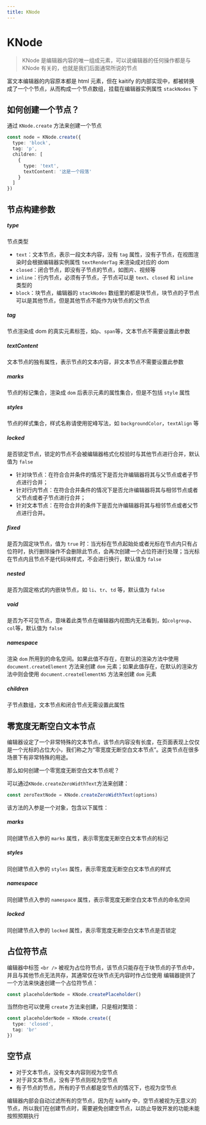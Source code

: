 ```yaml
---
title: KNode
---
```


# KNode

> KNode 是编辑器内容的唯一组成元素，可以说编辑器的任何操作都是与 KNode 有关的，也就是我们后面通常所说的节点

富文本编辑器的内容原本都是 html 元素，但在 kaitify 的内部实现中，都被转换成了一个个节点，从而构成一个节点数组，挂载在编辑器实例属性 `stackNodes` 下

## 如何创建一个节点？

通过 `KNode.create` 方法来创建一个节点

```ts
const node = KNode.create({
  type: 'block',
  tag: 'p',
  children: [
    {
      type: 'text',
      textContent: '这是一个段落'
    }
  ]
})
```

## 节点构建参数

##### type <Badge type="danger" text='"text" | "closed" | "inline" | "block"' />

节点类型

- `text`：文本节点，表示一段文本内容，没有 `tag` 属性，没有子节点，在视图渲染时会根据编辑器实例属性 `textRenderTag` 来渲染成对应的 dom
- `closed`：闭合节点，即没有子节点的节点，如图片、视频等
- `inline`：行内节点，必须有子节点，子节点可以是 `text`、`closed` 和 `inline` 类型的
- `block`：块节点，编辑器的 `stackNodes` 数组里的都是块节点，块节点的子节点可以是其他节点，但是其他节点不能作为块节点的父节点

##### tag <Badge type="danger" text='string' />

节点渲染成 dom 的真实元素标签，如`p`、`span`等，文本节点不需要设置此参数

##### textContent <Badge type="danger" text='string' />

文本节点的独有属性，表示节点的文本内容，非文本节点不需要设置此参数

##### marks <Badge type="danger" text='KNodeMarksType' />

节点的标记集合，渲染成 `dom` 后表示元素的属性集合，但是不包括 `style` 属性

##### styles <Badge type="danger" text='KNodeStylesType' />

节点的样式集合，样式名称请使用驼峰写法，如 `backgroundColor`，`textAlign` 等

##### locked <Badge type="danger" text='boolean' />

是否锁定节点，锁定的节点不会被编辑器格式化校验时与其他节点进行合并，默认值为 `false`

- 针对块节点：在符合合并条件的情况下是否允许编辑器将其与父节点或者子节点进行合并；
- 针对行内节点：在符合合并条件的情况下是否允许编辑器将其与相邻节点或者父节点或者子节点进行合并；
- 针对文本节点：在符合合并的条件下是否允许编辑器将其与相邻节点或者父节点进行合并。

##### fixed <Badge type="danger" text='boolean' />

是否为固定块节点，值为 `true` 时：当光标在节点起始处或者光标在节点内只有占位符时，执行删除操作不会删除此节点，会再次创建一个占位符进行处理；当光标在节点内且节点不是代码块样式，不会进行换行，默认值为 `false`

##### nested <Badge type="danger" text='boolean' />

是否为固定格式的内嵌块节点，如 `li`、`tr`、`td` 等，默认值为 `false`

##### void <Badge type="danger" text='boolean' />

是否为不可见节点，意味着此类节点在编辑器内视图内无法看到，如`colgroup`、`col`等，默认值为 `false`

##### namespace <Badge type="danger" text='string' />

渲染 `dom` 所用到的命名空间。如果此值不存在，在默认的渲染方法中使用 `document.createElement` 方法来创建 `dom` 元素；如果此值存在，在默认的渲染方法中则会使用 `document.createElementNS` 方法来创建 `dom` 元素

##### children <Badge type="danger" text='KNode[]' />

子节点数组，文本节点和闭合节点无需设置此属性

## 零宽度无断空白文本节点

编辑器设定了一个非常特殊的文本节点，该节点内容没有长度，在页面表现上仅仅是一个光标的占位大小，我们称之为“零宽度无断空白文本节点”。这类节点在很多场景下有非常特殊的用途。

那么如何创建一个零宽度无断空白文本节点呢？

可以通过`KNode.createZeroWidthText`方法来创建：

```ts
const zeroTextNode = KNode.createZeroWidthText(options)
```

该方法的入参是一个对象，包含以下属性：

##### marks <Badge type="danger" text='KNodeMarksType' />

同创建节点入参的 `marks` 属性，表示零宽度无断空白文本节点的标记

##### styles <Badge type="danger" text='KNodeStylesType' />

同创建节点入参的 `styles` 属性，表示零宽度无断空白文本节点的样式

##### namespace <Badge type="danger" text='string' />

同创建节点入参的 `namespace` 属性，表示零宽度无断空白文本节点的命名空间

##### locked <Badge type="danger" text='boolean' />

同创建节点入参的 `locked` 属性，表示零宽度无断空白文本节点是否锁定

## 占位符节点

编辑器中标签 `<br />` 被视为占位符节点，该节点只能存在于块节点的子节点中，并且与其他节点无法共存，其通常仅在块节点无内容时作占位使用
编辑器提供了一个方法来快速创建一个占位符节点：

```ts
const placeholderNode = KNode.createPlaceholder()
```

当然你也可以使用 `create` 方法来创建，只是相对繁琐：

```ts
const placeholderNode = KNode.create({
  type: 'closed',
  tag: 'br'
})
```

## 空节点

- 对于文本节点，没有文本内容则视为空节点
- 对于非文本节点，没有子节点则视为空节点
- 有子节点的节点，所有的子节点都是空节点的情况下，也视为空节点

编辑器内部会自动过滤所有的空节点，因为在 kaitify 中，空节点被视为无意义的节点，所以我们在创建节点时，需要避免创建空节点，以防止导致开发的功能未能按照预期执行

